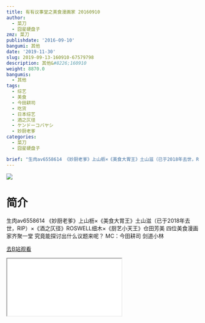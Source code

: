 ```yaml
---
title: 有有议事堂之美食漫画家 20160910
author:
  - 菜刀
  - 囧星硬盘子
zmz: 菜刀
publishdate: '2016-09-10'
bangumi: 其他
date: '2019-11-30'
slug: 2019-09-13-160910-67579798
description: 其他&#8226;160910
weight: 8870.0
bangumis:
  - 其他
tags:
  - 综艺
  - 美食
  - 今田耕司
  - 吃货
  - 日本综艺
  - 酒之仄径
  - ケンドーコバヤシ
  - 妙厨老爹
categories:
  - 菜刀
  - 囧星硬盘子

brief: "生肉av6558614 《妙厨老爹》上山枥×《美食大胃王》土山滋（已于2018年去世，RIP）×《酒之仄径》ROSWELL细木×《厨艺小天王》仓田芳美 四位美食漫画家齐聚一堂 究竟能探讨出什么议题来呢？ MC：今田耕司 剑道小林"
---
```

![](https://raw.githubusercontent.com/tcgriffith/owaraisite/master/static/tmpimg/5eff35a9e7f44716a22ad6154eb7273056fcad37.jpg.480.jpg)
# 简介  
生肉av6558614
《妙厨老爹》上山枥×《美食大胃王》土山滋（已于2018年去世，RIP）×《酒之仄径》ROSWELL细木×《厨艺小天王》仓田芳美 四位美食漫画家齐聚一堂 究竟能探讨出什么议题来呢？
MC：今田耕司 剑道小林  

[去B站观看](https://www.bilibili.com/video/av67579798/)
<div class ="resp-container"><iframe class="testiframe" src="//player.bilibili.com/player.html?aid=67579798"", scrolling="no", allowfullscreen="true" > </iframe></div> 
